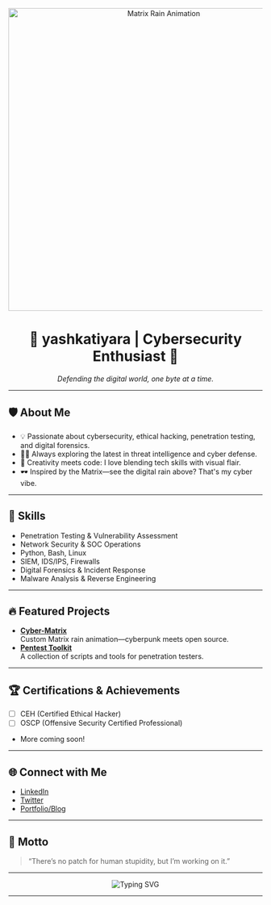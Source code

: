 <!-- Cybersecurity profile with Matrix Rain Animation for yashkatiyara -->

<p align="center">
  <img src="https://raw.githubusercontent.com/ashutosh1919/masterMatrix/master/matrix.gif" width="600" alt="Matrix Rain Animation">
</p>

<h1 align="center">👾 yashkatiyara | Cybersecurity Enthusiast 👾</h1>
<p align="center">
  <i>Defending the digital world, one byte at a time.</i>
</p>

---

## 🛡️ About Me

- 💡 Passionate about cybersecurity, ethical hacking, penetration testing, and digital forensics.
- 🧑‍💻 Always exploring the latest in threat intelligence and cyber defense.
- 🎨 Creativity meets code: I love blending tech skills with visual flair.
- 🕶️ Inspired by the Matrix—see the digital rain above? That's my cyber vibe.

---

## 🚀 Skills

- Penetration Testing & Vulnerability Assessment
- Network Security & SOC Operations
- Python, Bash, Linux
- SIEM, IDS/IPS, Firewalls
- Digital Forensics & Incident Response
- Malware Analysis & Reverse Engineering

---

## 🔥 Featured Projects

- **[Cyber-Matrix](https://github.com/yashkatiyara/Cyber-Matrix)**  
  Custom Matrix rain animation—cyberpunk meets open source.
- **[Pentest Toolkit](https://github.com/yashkatiyara/Pentest-Toolkit)**  
  A collection of scripts and tools for penetration testers.

---

## 🏆 Certifications & Achievements

- [ ] CEH (Certified Ethical Hacker)
- [ ] OSCP (Offensive Security Certified Professional)
- More coming soon!

---

## 🌐 Connect with Me

- [LinkedIn](https://www.linkedin.com/in/yashkatiyara)
- [Twitter](https://twitter.com/yashkatiyara)
- [Portfolio/Blog](https://yashkatiyara.github.io)

---

## 💬 Motto

> “There’s no patch for human stupidity, but I’m working on it.”

---

<p align="center">
  <img src="https://readme-typing-svg.demolab.com/?font=Fira+Code&size=24&pause=1000&color=00FF41&background=000000&center=true&vCenter=true&width=440&lines=Welcome+to+the+Matrix;Cybersecurity+is+my+Domain;Hack+the+Planet!" alt="Typing SVG" />
</p>

---

<!-- For more animations, try using SVG or GIFs hosted on your repo or use shields.io for dynamic badges. -->
